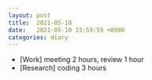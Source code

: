 ```yaml
---
layout: post
title:  2021-05-10
date:   2021-05-10 23:59:59 +0900
categories: diary
---
```


- [Work] meeting 2 hours, review 1 hour
- [Research] coding 3 hours
